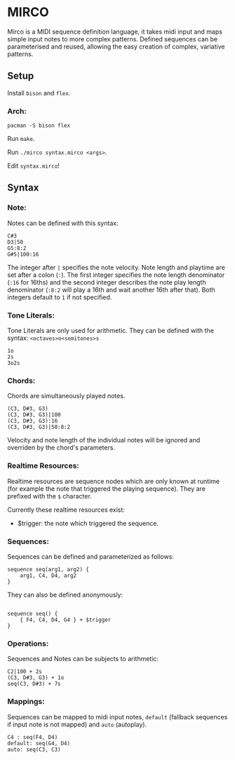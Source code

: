 # MIRCO
Mirco is a MIDI sequence definition language, it takes midi input and maps simple input notes to more complex patterns.
Defined sequences can be parameterised and reused, allowing the easy creation of complex, variative patterns.

## Setup

Install `bison` and `flex`.

### Arch:

`
pacman -S bison flex
`

Run `make`.

Run `./mirco syntax.mirco <args>`.

Edit `syntax.mirco`!

## Syntax

### Note:

Notes can be defined with this syntax:

```
C#3
D3|50
G5:8:2
G#5|100:16
```

The integer after `|` specifies the note velocity.
Note length and playtime are set after a colon  (`:`).
The first integer specifies the note length denominator (`:16` for 16ths)
and the second integer describes the note play length denominator
(`:8:2` will play a 16th and wait another 16th after that).
Both integers default to `1` if not specified.

### Tone Literals:

Tone Literals are only used for arithmetic.
They can be defined with the syntax: `<octaves>o<semitones>s`

```
1o
2s
3o2s
```

### Chords:

Chords are simultaneously played notes.

```
(C3, D#3, G3)
(C3, D#3, G3)|100
(C3, D#3, G3):16
(C3, D#3, G3)|50:8:2
```

Velocity and note length of the individual notes 
will be ignored and overriden by the chord's parameters.

### Realtime Resources:

Realtime resources are sequence nodes which are only 
known at runtime (for example the note that triggered the
playing sequence). They are prefixed with the `$` character. 

Currently these realtime resources exist:

- $trigger: the note which triggered the sequence.

### Sequences:

Sequences can be defined and parameterized as follows:

```
sequence seq(arg1, arg2) {
    arg1, C4, D4, arg2
}
```

They can also be defined anonymously:

```

sequence seq() {
    { F4, C4, D4, G4 } + $trigger
}
```

### Operations:

Sequences and Notes can be subjects to arithmetic:

```
C2|100 + 2s
(C3, D#3, G3) + 1o
seq(C3, D#3) + 7s
```

### Mappings:

Sequences can be mapped to midi input notes, 
`default` (fallback sequences if input note is not mapped) and
`auto` (autoplay).

```
C4 : seq(F4, D4)
default: seq(G4, D4)
auto: seq(C3, C3)
```
